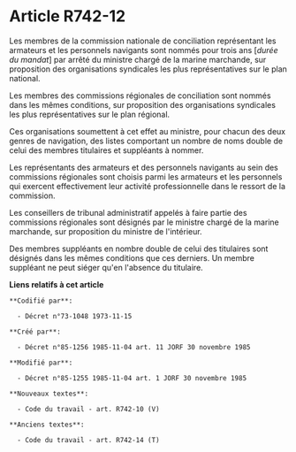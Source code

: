 # Article R742-12

Les membres de la commission nationale de conciliation représentant les armateurs et les personnels navigants sont nommés
pour trois ans [*durée du mandat*] par arrêté du ministre chargé de la marine marchande, sur proposition des organisations
syndicales les plus représentatives sur le plan national.

Les membres des commissions régionales de conciliation sont nommés dans les mêmes conditions, sur proposition des
organisations syndicales les plus représentatives sur le plan régional.

Ces organisations soumettent à cet effet au ministre, pour chacun des deux genres de navigation, des listes comportant un
nombre de noms double de celui des membres titulaires et suppléants à nommer.

Les représentants des armateurs et des personnels navigants au sein des commissions régionales sont choisis parmi les
armateurs et les personnels qui exercent effectivement leur activité professionnelle dans le ressort de la commission.

Les conseillers de tribunal administratif appelés à faire partie des commissions régionales sont désignés par le ministre
chargé de la marine marchande, sur proposition du ministre de l'intérieur.

Des membres suppléants en nombre double de celui des titulaires sont désignés dans les mêmes conditions que ces derniers. Un
membre suppléant ne peut siéger qu'en l'absence du titulaire.

**Liens relatifs à cet article**

	**Codifié par**:

	  - Décret n°73-1048 1973-11-15

	**Créé par**:

	  - Décret n°85-1256 1985-11-04 art. 11 JORF 30 novembre 1985

	**Modifié par**:

	  - Décret n°85-1255 1985-11-04 art. 1 JORF 30 novembre 1985

	**Nouveaux textes**:

	  - Code du travail - art. R742-10 (V)

	**Anciens textes**:

	  - Code du travail - art. R742-14 (T)
